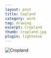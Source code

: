 ```yaml
---
layout: post
title: Copland
category: work
tag: drawing
excerpt: Cropland
thumb: cropland.jpg
plugin: lightense
---
```


<p><img src="{{ site.file }}/cropland.jpg" alt="Cropland"></p>

